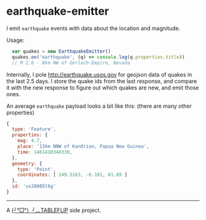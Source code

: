 # earthquake-emitter

I emit `earthquake` events with data about the location and magnitude.

Usage:

```js
  var quakes = new EarthquakeEmitter()
  quakes.on('earthquake', (q) => console.log(q.properties.title))
  // M 2.6 - 8km NW of Gerlach-Empire, Nevada
```

Internally, I pole http://earthquake.usgs.gov for geojson data of quakes in
the last 2.5 days. I store the quake ids from the last response, and compare it
with the new response to figure out which quakes are new, and emit those ones.

An average `earthquake` payload looks a bit like this: (there are many other properties)

```js
{
  type: 'Feature',
  properties: {
    mag: 4.7,
    place: '13km NNW of Kandrian, Papua New Guinea',
    time: 1461410344330,
  },
  geometry: {
    type: 'Point',
    coordinates: [ 149.5163, -6.101, 61.89 ]
  },
  id: 'us20005l6g'
}
```

---

A [(╯°□°）╯︵TABLEFLIP](https://tableflip.io) side project.